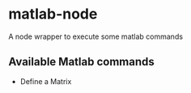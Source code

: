 # matlab-node
A node wrapper to execute some matlab commands


## Available Matlab commands

* Define a Matrix
